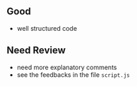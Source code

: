 ## Good
- well structured code


## Need Review
- need more explanatory comments
- see the feedbacks in the file `script.js`
